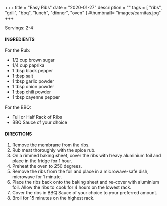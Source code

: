 +++
title = "Easy Ribs"
date = "2020-01-27"
description = ""
tags = [
    "ribs",
    "grill",
    "bbq",
    "lunch",
    "dinner",
    "oven"
]
#thumbnail= "images/carnitas.jpg"
+++

Servings: 2-4<!--more-->

#### INGREDIENTS 

For the Rub: 

* 1/2 cup brown sugar
* 1/4 cup paprika
* 1 tbsp black pepper
* 1 tbsp salt
* 1 tbsp garlic powder
* 1 tbsp onion powder
* 1 tbsp chili powder
* 1 tbsp cayenne pepper

For the BBQ: 

* Full or Half Rack of Ribs 
* BBQ Sauce of your choice 

#### DIRECTIONS 

1. Remove the membrane from the ribs. 
2. Rub meat thoroughly with the spice rub. 
3. On a rimmed baking sheet, cover the ribs with heavy aluminium foil and place in the fridge for 1 hour. 
4. Preheat the oven to 250 degrees. 
5. Remove the ribs from the foil and place in a microwave-safe dish, microwave for 1 minute. 
6. Place the ribs back onto the baking sheet and re-cover with aluminium foil. Allow the ribs to cook for 4 hours on the lowest rack. 
7. Cover the ribs in BBQ Sauce of your choice to your preferred amount. 
8. Broil for 15 minutes on the highest rack. 
